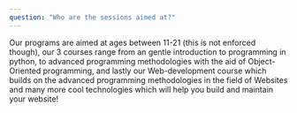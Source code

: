 ```yaml
---
question: "Who are the sessions aimed at?"
---
```


Our programs are aimed at ages between 11-21 (this is not enforced though), our 3 courses range from an gentle introduction to programming in python, to advanced programming methodologies with the aid of Object-Oriented programming, and lastly our Web-development course which builds on the advanced programming methodologies in the field of Websites and many more cool technologies which will help you build and maintain your website!